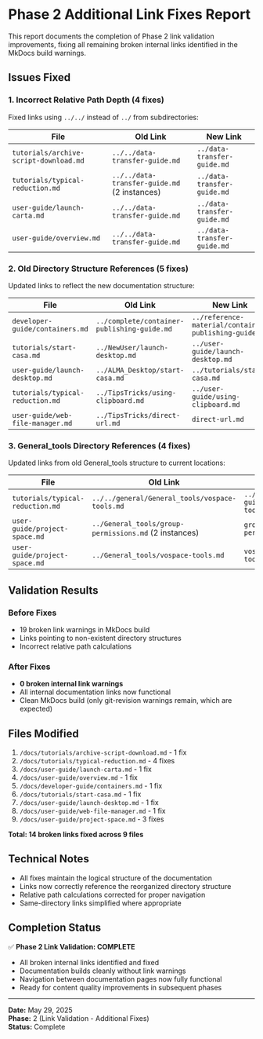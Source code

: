 # Phase 2 Additional Link Fixes Report

This report documents the completion of Phase 2 link validation improvements, fixing all remaining broken internal links identified in the MkDocs build warnings.

## Issues Fixed

### 1. Incorrect Relative Path Depth (4 fixes)
Fixed links using `../../` instead of `../` from subdirectories:

| File | Old Link | New Link |
|------|----------|----------|
| `tutorials/archive-script-download.md` | `../../data-transfer-guide.md` | `../data-transfer-guide.md` |
| `tutorials/typical-reduction.md` | `../../data-transfer-guide.md` (2 instances) | `../data-transfer-guide.md` |
| `user-guide/launch-carta.md` | `../../data-transfer-guide.md` | `../data-transfer-guide.md` |
| `user-guide/overview.md` | `../../data-transfer-guide.md` | `../data-transfer-guide.md` |

### 2. Old Directory Structure References (5 fixes)
Updated links to reflect the new documentation structure:

| File | Old Link | New Link |
|------|----------|----------|
| `developer-guide/containers.md` | `../complete/container-publishing-guide.md` | `../reference-material/container-publishing-guide.md` |
| `tutorials/start-casa.md` | `../NewUser/launch-desktop.md` | `../user-guide/launch-desktop.md` |
| `user-guide/launch-desktop.md` | `../ALMA_Desktop/start-casa.md` | `../tutorials/start-casa.md` |
| `tutorials/typical-reduction.md` | `../TipsTricks/using-clipboard.md` | `../user-guide/using-clipboard.md` |
| `user-guide/web-file-manager.md` | `../TipsTricks/direct-url.md` | `direct-url.md` |

### 3. General_tools Directory References (4 fixes)
Updated links from old General_tools structure to current locations:

| File | Old Link | New Link |
|------|----------|----------|
| `tutorials/typical-reduction.md` | `../../general/General_tools/vospace-tools.md` | `../user-guide/vospace-tools.md` |
| `user-guide/project-space.md` | `../General_tools/group-permissions.md` (2 instances) | `group-permissions.md` |
| `user-guide/project-space.md` | `../General_tools/vospace-tools.md` | `vospace-tools.md` |

## Validation Results

### Before Fixes
- 19 broken link warnings in MkDocs build
- Links pointing to non-existent directory structures
- Incorrect relative path calculations

### After Fixes
- **0 broken internal link warnings**
- All internal documentation links now functional
- Clean MkDocs build (only git-revision warnings remain, which are expected)

## Files Modified

1. `/docs/tutorials/archive-script-download.md` - 1 fix
2. `/docs/tutorials/typical-reduction.md` - 4 fixes
3. `/docs/user-guide/launch-carta.md` - 1 fix
4. `/docs/user-guide/overview.md` - 1 fix
5. `/docs/developer-guide/containers.md` - 1 fix
6. `/docs/tutorials/start-casa.md` - 1 fix
7. `/docs/user-guide/launch-desktop.md` - 1 fix
8. `/docs/user-guide/web-file-manager.md` - 1 fix
9. `/docs/user-guide/project-space.md` - 3 fixes

**Total: 14 broken links fixed across 9 files**

## Technical Notes

- All fixes maintain the logical structure of the documentation
- Links now correctly reference the reorganized directory structure
- Relative path calculations corrected for proper navigation
- Same-directory links simplified where appropriate

## Completion Status

✅ **Phase 2 Link Validation: COMPLETE**

- All broken internal links identified and fixed
- Documentation builds cleanly without link warnings
- Navigation between documentation pages now fully functional
- Ready for content quality improvements in subsequent phases

---

**Date:** May 29, 2025  
**Phase:** 2 (Link Validation - Additional Fixes)  
**Status:** Complete
